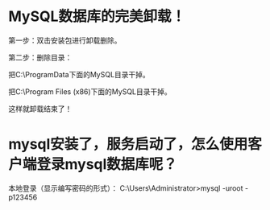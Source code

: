 # MySQL数据库的完美卸载！
   第一步：双击安装包进行卸载删除。
   
   第二步：删除目录：
   
   把C:\ProgramData下面的MySQL目录干掉。
   
   把C:\Program Files (x86)下面的MySQL目录干掉。
	
   这样就卸载结束了！
# mysql安装了，服务启动了，怎么使用客户端登录mysql数据库呢？
  本地登录（显示编写密码的形式）：
   C:\Users\Administrator>mysql -uroot -p123456
